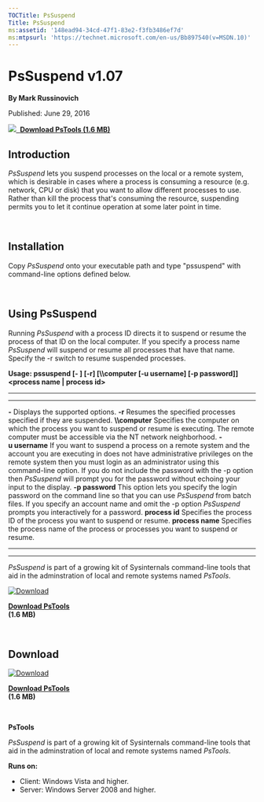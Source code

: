 ```yaml
--- 
TOCTitle: PsSuspend
Title: PsSuspend
ms:assetid: '148ead94-34cd-47f1-83e2-f3fb3486ef7d'
ms:mtpsurl: 'https://technet.microsoft.com/en-us/Bb897540(v=MSDN.10)'
---
```


PsSuspend v1.07
===============

**By Mark Russinovich**

Published: June 29, 2016

[![](/media/landing/sysinternals/download_sm.png)
 **Download PsTools (1.6
MB)**](https://download.sysinternals.com/files/pstools.zip)



## Introduction

*PsSuspend* lets you suspend processes on the local or a remote system,
which is desirable in cases where a process is consuming a resource
(e.g. network, CPU or disk) that you want to allow different processes
to use. Rather than kill the process that's consuming the resource,
suspending permits you to let it continue operation at some later point
in time.

 

## Installation

Copy *PsSuspend* onto your executable path and type "pssuspend" with
command-line options defined below.

 

## Using PsSuspend

Running *PsSuspend* with a process ID directs it to suspend or resume
the process of that ID on the local computer. If you specify a process
name *PsSuspend* will suspend or resume all processes that have that
name. Specify the -r switch to resume suspended processes.

**Usage: pssuspend \[- \] \[-r\] \[\\\\computer \[-u username\] \[-p
password\]\] &lt;process name | process id&gt;**

 
------------------ 
----------------------------------------------------------------------------------------------------------------------------------------------------------------------------------------------------------------------------------------------------------------------------------------------------------------------------------------------------------------------------------
  **-**              Displays the supported options.
  **-r**             Resumes the specified processes specified if they are suspended.
  **\\\\computer**   Specifies the computer on which the process you want to suspend or resume is executing. The remote computer must be accessible via the NT network neighborhood.
  **-u username**    If you want to suspend a process on a remote system and the account you are executing in does not have administrative privileges on the remote system then you must login as an administrator using this command-line option. If you do not include the password with the -p option then *PsSuspend* will prompt you for the password without echoing your input to the display.
  **-p password**    This option lets you specify the login password on the command line so that you can use *PsSuspend* from batch files. If you specify an account name and omit the -p option *PsSuspend* prompts you interactively for a password.
  **process id**     Specifies the process ID of the process you want to suspend or resume.
  **process name**   Specifies the process name of the process or processes you want to suspend or resume.
 
------------------ 
----------------------------------------------------------------------------------------------------------------------------------------------------------------------------------------------------------------------------------------------------------------------------------------------------------------------------------------------------------------------------------

  

*PsSuspend* is part of a growing kit of Sysinternals command-line tools
that aid in the adminstration of local and remote systems named
*PsTools*.

[![Download](/media/landing/sysinternals/download_sm.png "Download")
](https://download.sysinternals.com/files/pstools.zip)

[**Download PsTools**  
](https://download.sysinternals.com/files/pstools.zip)**(1.6 MB)**

 


<div class="RightAdRail">

<div>


## Download

  

[![Download](/media/landing/sysinternals/download_sm.png "Download")
](https://download.sysinternals.com/files/pstools.zip)

[**Download PsTools**  
](https://download.sysinternals.com/files/pstools.zip)**(1.6 MB)**

 

**PsTools**

*PsSuspend* is part of a growing kit of Sysinternals command-line tools
that aid in the adminstration of local and remote systems named
*PsTools*.

**Runs on:**

-   Client: Windows Vista and higher.
-   Server: Windows Server 2008 and higher.



